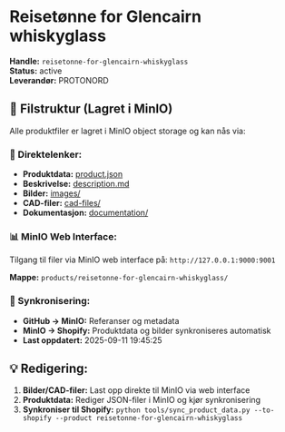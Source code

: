 # Reisetønne for Glencairn whiskyglass

**Handle:** `reisetonne-for-glencairn-whiskyglass`  
**Status:** active  
**Leverandør:** PROTONORD

## 📁 Filstruktur (Lagret i MinIO)

Alle produktfiler er lagret i MinIO object storage og kan nås via:

### 🔗 Direktelenker:
- **Produktdata:** [product.json](http://127.0.0.1:9000/products/reisetonne-for-glencairn-whiskyglass/product.json)
- **Beskrivelse:** [description.md](http://127.0.0.1:9000/products/reisetonne-for-glencairn-whiskyglass/description.md)
- **Bilder:** [images/](http://127.0.0.1:9000/products/reisetonne-for-glencairn-whiskyglass/images/)
- **CAD-filer:** [cad-files/](http://127.0.0.1:9000/products/reisetonne-for-glencairn-whiskyglass/cad-files/)
- **Dokumentasjon:** [documentation/](http://127.0.0.1:9000/products/reisetonne-for-glencairn-whiskyglass/documentation/)

### 📊 MinIO Web Interface:
Tilgang til filer via MinIO web interface på:
`http://127.0.0.1:9000:9001`

**Mappe:** `products/reisetonne-for-glencairn-whiskyglass/`

### 🔄 Synkronisering:
- **GitHub → MinIO:** Referanser og metadata
- **MinIO → Shopify:** Produktdata og bilder synkroniseres automatisk
- **Last oppdatert:** 2025-09-11 19:45:25

## 💡 Redigering:
1. **Bilder/CAD-filer:** Last opp direkte til MinIO via web interface
2. **Produktdata:** Rediger JSON-filer i MinIO og kjør synkronisering
3. **Synkroniser til Shopify:** `python tools/sync_product_data.py --to-shopify --product reisetonne-for-glencairn-whiskyglass`
